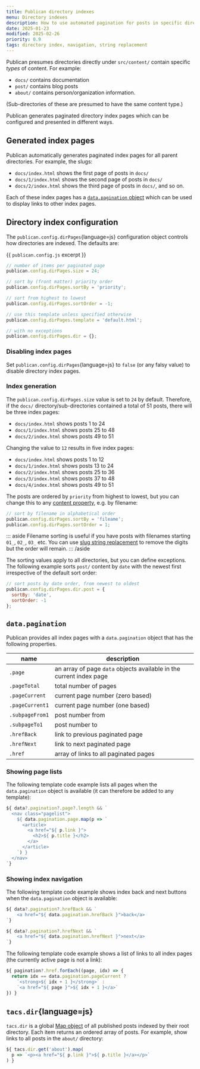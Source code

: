 ```yaml
---
title: Publican directory indexes
menu: Directory indexes
description: How to use automated pagination for posts in specific directories.
date: 2025-01-23
modified: 2025-02-26
priority: 0.9
tags: directory index, navigation, string replacement
---
```


Publican presumes directories directly under `src/content/` contain specific *types* of content. For example:

* `docs/` contains documentation
* `post/` contains blog posts
* `about/` contains person/organization information.

(Sub-directories of these are presumed to have the same content type.)

Publican generates paginated directory index pages which can be configured and presented in different ways.


## Generated index pages

Publican automatically generates paginated index pages for all parent directories. For example, the slugs:

* `docs/index.html` shows the first page of posts in `docs/`
* `docs/1/index.html` shows the second page of posts in `docs/`
* `docs/2/index.html` shows the third page of posts in `docs/`, and so on.

Each of these index pages has a [`data.pagination` object](#datapagination) which can be used to display links to other index pages.


## Directory index configuration

The `publican.config.dirPages`{language=js} configuration object controls how directories are indexed. The defaults are:

{{ `publican.config.js` excerpt }}
```js
// number of items per paginated page
publican.config.dirPages.size = 24;

// sort by (front matter) priority order
publican.config.dirPages.sortBy = 'priority';

// sort from highest to lowest
publican.config.dirPages.sortOrder = -1;

// use this template unless specified otherwise
publican.config.dirPages.template = 'default.html';

// with no exceptions
publican.config.dirPages.dir = {};
```


### Disabling index pages

Set `publican.config.dirPages`{language=js} to `false` (or any falsy value) to disable directory index pages.


### Index generation

The `publican.config.dirPages.size` value is set to `24` by default. Therefore, if the `docs/` directory/sub-directories contained a total of 51 posts, there will be three index pages:

* `docs/index.html` shows posts 1 to 24
* `docs/1/index.html` shows posts 25 to 48
* `docs/2/index.html` shows posts 49 to 51

Changing the value to `12` results in five index pages:

* `docs/index.html` shows posts 1 to 12
* `docs/1/index.html` shows posts 13 to 24
* `docs/2/index.html` shows posts 25 to 36
* `docs/3/index.html` shows posts 37 to 48
* `docs/4/index.html` shows posts 49 to 51

The posts are ordered by `priority` from highest to lowest, but you can change this to any [content property](--ROOT--docs/reference/content-properties/), e.g. by filename:

```js
// sort by filename in alphabetical order
publican.config.dirPages.sortBy = 'fileame';
publican.config.dirPages.sortOrder = 1;
```

::: aside
Filename sorting is useful if you have posts with filenames starting `01_`, `02_`, `03_` etc. You can use [slug string replacement](--ROOT--docs/setup/content/#slug-string-replacement) to remove the digits but the order will remain.
::: /aside


The sorting values apply to all directories, but you can define exceptions. The following example sorts `post/` content by `date` with the newest first irrespective of the default sort order:

```js
// sort posts by date order, from newest to oldest
publican.config.dirPages.dir.post = {
  sortBy: 'date',
  sortOrder: -1
};
```


## `data.pagination`

Publican provides all index pages with a `data.pagination` object that has the following properties.

|name|description|
|-|-|
|`.page`|an array of page `data` objects available in the current index page|
|`.pageTotal`|total number of pages|
|`.pageCurrent`|current page number (zero based)|
|`.pageCurrent1`|current page number (one based)|
|`.subpageFrom1`|post number from|
|`.subpageTo1`|post number to|
|`.hrefBack`|link to previous paginated page|
|`.hrefNext`|link to next paginated page|
|`.href`|array of links to all paginated pages|


### Showing page lists

The following template code example lists all pages when the `data.pagination` object is available (it can therefore be added to any template):

```js
${ data?.pagination?.page?.length && `
  <nav class="pagelist">
    ${ data.pagination.page.map(p => `
      <article>
        <a href="${ p.link }">
          <h2>${ p.title }</h2>
        </a>
      </article>
    `) }
  </nav>
`}
```

### Showing index navigation

The following template code example shows index back and next buttons when the `data.pagination` object is available:

```js
${ data?.pagination?.hrefBack && `
    <a href="${ data.pagination.hrefBack }">back</a>
`}

${ data?.pagination?.hrefNext && `
    <a href="${ data.pagination.hrefNext }">next</a>
`}
```

The following template code example shows a list of links to all index pages (the currently active page is not a link):

```js
${ pagination?.href.forEach((page, idx) => {
  return idx == data.pagination.pageCurrent ?
    `<strong>${ idx + 1 }</strong>` :
    `<a href="${ page }">${ idx + 1 }</a>`
}) }
```


## `tacs.dir`{language=js}

`tacs.dir` is a global [Map object](https://developer.mozilla.org/docs/Web/JavaScript/Reference/Global_Objects/Map) of all published posts indexed by their root directory. Each item returns an ordered array of posts. For example, show links to all posts in the `about/` directory:

```js
${ tacs.dir.get('about').map(
  p => `<p><a href="${ p.link }">${ p.title }</a></p>`
) }
```
